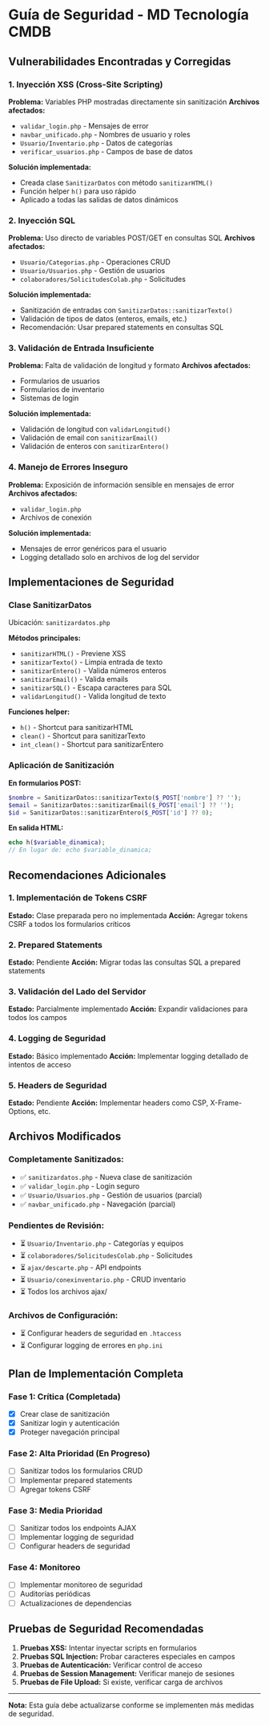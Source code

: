# Guía de Seguridad - MD Tecnología CMDB

## Vulnerabilidades Encontradas y Corregidas

### 1. Inyección XSS (Cross-Site Scripting)
**Problema:** Variables PHP mostradas directamente sin sanitización
**Archivos afectados:**
- `validar_login.php` - Mensajes de error
- `navbar_unificado.php` - Nombres de usuario y roles
- `Usuario/Inventario.php` - Datos de categorías
- `verificar_usuarios.php` - Campos de base de datos

**Solución implementada:**
- Creada clase `SanitizarDatos` con método `sanitizarHTML()`
- Función helper `h()` para uso rápido
- Aplicado a todas las salidas de datos dinámicos

### 2. Inyección SQL 
**Problema:** Uso directo de variables POST/GET en consultas SQL
**Archivos afectados:**
- `Usuario/Categorias.php` - Operaciones CRUD
- `Usuario/Usuarios.php` - Gestión de usuarios
- `colaboradores/SolicitudesColab.php` - Solicitudes

**Solución implementada:**
- Sanitización de entradas con `SanitizarDatos::sanitizarTexto()`
- Validación de tipos de datos (enteros, emails, etc.)
- Recomendación: Usar prepared statements en consultas SQL

### 3. Validación de Entrada Insuficiente
**Problema:** Falta de validación de longitud y formato
**Archivos afectados:**
- Formularios de usuarios
- Formularios de inventario
- Sistemas de login

**Solución implementada:**
- Validación de longitud con `validarLongitud()`
- Validación de email con `sanitizarEmail()`
- Validación de enteros con `sanitizarEntero()`

### 4. Manejo de Errores Inseguro
**Problema:** Exposición de información sensible en mensajes de error
**Archivos afectados:**
- `validar_login.php`
- Archivos de conexión

**Solución implementada:**
- Mensajes de error genéricos para el usuario
- Logging detallado solo en archivos de log del servidor

## Implementaciones de Seguridad

### Clase SanitizarDatos
Ubicación: `sanitizardatos.php`

**Métodos principales:**
- `sanitizarHTML()` - Previene XSS
- `sanitizarTexto()` - Limpia entrada de texto
- `sanitizarEntero()` - Valida números enteros
- `sanitizarEmail()` - Valida emails
- `sanitizarSQL()` - Escapa caracteres para SQL
- `validarLongitud()` - Valida longitud de texto

**Funciones helper:**
- `h()` - Shortcut para sanitizarHTML
- `clean()` - Shortcut para sanitizarTexto
- `int_clean()` - Shortcut para sanitizarEntero

### Aplicación de Sanitización

**En formularios POST:**
```php
$nombre = SanitizarDatos::sanitizarTexto($_POST['nombre'] ?? '');
$email = SanitizarDatos::sanitizarEmail($_POST['email'] ?? '');
$id = SanitizarDatos::sanitizarEntero($_POST['id'] ?? 0);
```

**En salida HTML:**
```php
echo h($variable_dinamica);
// En lugar de: echo $variable_dinamica;
```

## Recomendaciones Adicionales

### 1. Implementación de Tokens CSRF
**Estado:** Clase preparada pero no implementada
**Acción:** Agregar tokens CSRF a todos los formularios críticos

### 2. Prepared Statements
**Estado:** Pendiente
**Acción:** Migrar todas las consultas SQL a prepared statements

### 3. Validación del Lado del Servidor
**Estado:** Parcialmente implementado
**Acción:** Expandir validaciones para todos los campos

### 4. Logging de Seguridad
**Estado:** Básico implementado
**Acción:** Implementar logging detallado de intentos de acceso

### 5. Headers de Seguridad
**Estado:** Pendiente
**Acción:** Implementar headers como CSP, X-Frame-Options, etc.

## Archivos Modificados

### Completamente Sanitizados:
- ✅ `sanitizardatos.php` - Nueva clase de sanitización
- ✅ `validar_login.php` - Login seguro
- ✅ `Usuario/Usuarios.php` - Gestión de usuarios (parcial)
- ✅ `navbar_unificado.php` - Navegación (parcial)

### Pendientes de Revisión:
- ⏳ `Usuario/Inventario.php` - Categorías y equipos
- ⏳ `colaboradores/SolicitudesColab.php` - Solicitudes
- ⏳ `ajax/descarte.php` - API endpoints
- ⏳ `Usuario/conexinventario.php` - CRUD inventario
- ⏳ Todos los archivos ajax/

### Archivos de Configuración:
- ⏳ Configurar headers de seguridad en `.htaccess`
- ⏳ Configurar logging de errores en `php.ini`

## Plan de Implementación Completa

### Fase 1: Crítica (Completada)
- [x] Crear clase de sanitización
- [x] Sanitizar login y autenticación
- [x] Proteger navegación principal

### Fase 2: Alta Prioridad (En Progreso)
- [ ] Sanitizar todos los formularios CRUD
- [ ] Implementar prepared statements
- [ ] Agregar tokens CSRF

### Fase 3: Media Prioridad
- [ ] Sanitizar todos los endpoints AJAX
- [ ] Implementar logging de seguridad
- [ ] Configurar headers de seguridad

### Fase 4: Monitoreo
- [ ] Implementar monitoreo de seguridad
- [ ] Auditorías periódicas
- [ ] Actualizaciones de dependencias

## Pruebas de Seguridad Recomendadas

1. **Pruebas XSS:** Intentar inyectar scripts en formularios
2. **Pruebas SQL Injection:** Probar caracteres especiales en campos
3. **Pruebas de Autenticación:** Verificar control de acceso
4. **Pruebas de Session Management:** Verificar manejo de sesiones
5. **Pruebas de File Upload:** Si existe, verificar carga de archivos

---
**Nota:** Esta guía debe actualizarse conforme se implementen más medidas de seguridad.
